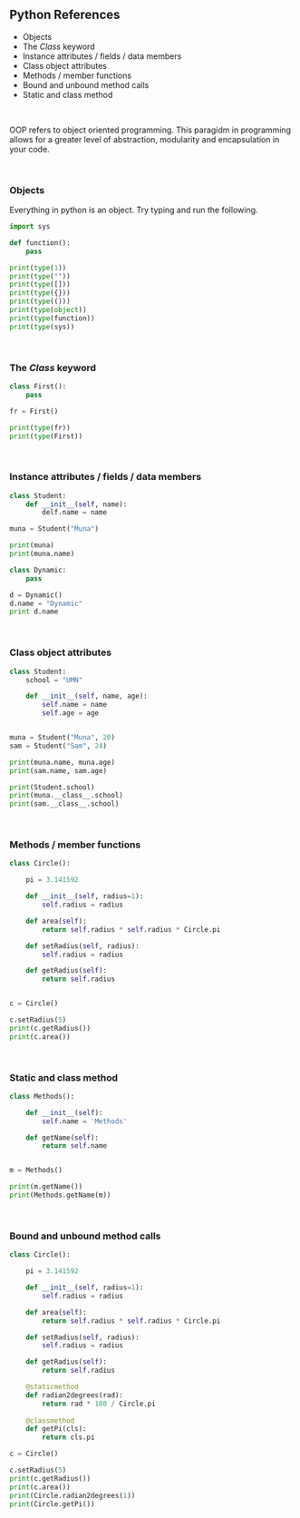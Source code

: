 ## Python References

* Objects
* The *Class* keyword
* Instance attributes / fields / data members
* Class object attributes
* Methods / member functions
* Bound and unbound method calls
* Static and class method

&nbsp;
&nbsp;
&nbsp;

OOP refers to object oriented programming. This paragidm in programming allows for a greater level of abstraction, modularity and encapsulation in your code.

&nbsp;

### Objects

Everything in python is an object. Try typing and run the following.

```python
import sys

def function():
    pass

print(type(1))
print(type(""))
print(type([]))
print(type({}))
print(type(()))
print(type(object))
print(type(function))
print(type(sys))
```

&nbsp;


### The *Class* keyword
```python
class First():
    pass

fr = First()

print(type(fr))
print(type(First))
```

&nbsp;

### Instance attributes / fields / data members

```python
class Student:
    def __init__(self, name):
        delf.name = name

muna = Student("Muna")

print(muna)
print(muna.name)
```
```python
class Dynamic:
    pass

d = Dynamic()
d.name = "Dynamic"
print d.name
```

&nbsp;

### Class object attributes

```python
class Student:
    school = "UMN"

    def __init__(self, name, age):
        self.name = name
        self.age = age


muna = Student("Muna", 20)
sam = Student("Sam", 24)

print(muna.name, muna.age)
print(sam.name, sam.age)

print(Student.school)
print(muna.__class__.school)
print(sam.__class__.school)

```

&nbsp;

### Methods / member functions

```python
class Circle():

    pi = 3.141592

    def __init__(self, radius=1):
        self.radius = radius

    def area(self):
        return self.radius * self.radius * Circle.pi

    def setRadius(self, radius):
        self.radius = radius

    def getRadius(self):
        return self.radius


c = Circle()

c.setRadius(5)
print(c.getRadius())
print(c.area())
```

&nbsp;

### Static and class method

```python
class Methods():

    def __init__(self):
        self.name = 'Methods'

    def getName(self):
        return self.name


m = Methods()

print(m.getName())
print(Methods.getName(m))
```

&nbsp;

### Bound and unbound method calls

```python
class Circle():

    pi = 3.141592

    def __init__(self, radius=1):
        self.radius = radius

    def area(self):
        return self.radius * self.radius * Circle.pi

    def setRadius(self, radius):
        self.radius = radius

    def getRadius(self):
        return self.radius

    @staticmethod
    def radian2degrees(rad):
        return rad * 180 / Circle.pi
        
    @classmethod
    def getPi(cls):
        return cls.pi

c = Circle()

c.setRadius(5)
print(c.getRadius())
print(c.area())
print(Circle.radian2degrees(1))
print(Circle.getPi())
```
